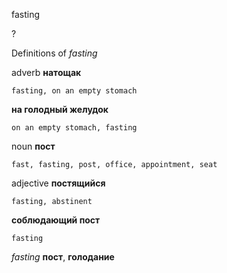 fasting

?


Definitions of _fasting_

adverb
**натощак**

    fasting, on an empty stomach
**на голодный желудок**

    on an empty stomach, fasting

noun
**пост**

    fast, fasting, post, office, appointment, seat

adjective
**постящийся**

    fasting, abstinent
**соблюдающий пост**

    fasting

_fasting_
**пост**, **голодание**